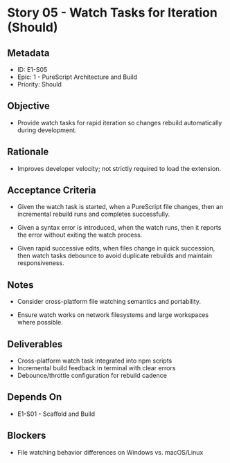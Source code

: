 # Story 05 - Watch Tasks for Iteration (Should)

## Metadata
- ID: E1-S05
- Epic: 1 - PureScript Architecture and Build
- Priority: Should

## Objective
- Provide watch tasks for rapid iteration so changes rebuild automatically during development.

## Rationale
- Improves developer velocity; not strictly required to load the extension.

## Acceptance Criteria
- Given the watch task is started, when a PureScript file changes, then an incremental rebuild runs and completes successfully.
- Given a syntax error is introduced, when the watch runs, then it reports the error without exiting the watch process.

- Given rapid successive edits, when files change in quick succession, then watch tasks debounce to avoid duplicate rebuilds and maintain responsiveness.

## Notes
- Consider cross-platform file watching semantics and portability.

- Ensure watch works on network filesystems and large workspaces where possible.

## Deliverables
- Cross-platform watch task integrated into npm scripts
- Incremental build feedback in terminal with clear errors
- Debounce/throttle configuration for rebuild cadence

## Depends On
- E1-S01 - Scaffold and Build

## Blockers
- File watching behavior differences on Windows vs. macOS/Linux
